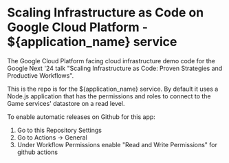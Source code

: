 # Scaling Infrastructure as Code on Google Cloud Platform - ${application_name} service

The Google Cloud Platform facing cloud infrastructure demo code for the Google Next '24 talk "Scaling Infrastructure as Code: Proven Strategies and Productive Workflows".  

This is the repo is for the ${application_name} service.  By default it uses a Node.js application that has the permissions and roles to connect to the Game services' datastore on a read level.

To enable automatic releases on Github for this app:

1. Go to this Repository Settings
2. Go to Actions -> General
3. Under Workflow Permissions enable "Read and Write Permissions" for github actions